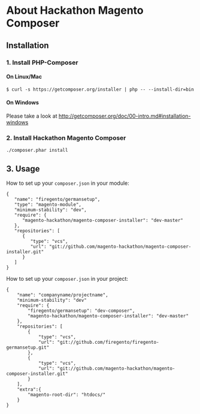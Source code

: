 # About Hackathon Magento Composer

## Installation

### 1. Install PHP-Composer

#### On Linux/Mac

```
$ curl -s https://getcomposer.org/installer | php -- --install-dir=bin
```

#### On Windows
Please take a look at http://getcomposer.org/doc/00-intro.md#installation-windows


### 2. Install Hackathon Magento Composer

```
./composer.phar install
```

## 3. Usage

How to set up your ```composer.json``` in your module:

```
{
   "name": "firegento/germansetup",
   "type": "magento-module",
   "minimum-stability": "dev",
   "require": {
      "magento-hackathon/magento-composer-installer": "dev-master"
   },
   "repositories": [
      {
         "type": "vcs",
         "url": "git://github.com/magento-hackathon/magento-composer-installer.git"
      }
   ]
}
```

How to set up your ```composer.json``` in your project:

```
{
    "name": "companyname/projectname",
    "minimum-stability": "dev"
    "require": {
        "firegento/germansetup": "dev-composer",
        "magento-hackathon/magento-composer-installer": "dev-master"
    },
    "repositories": [
        {
            "type": "vcs",
            "url": "git://github.com/firegento/firegento-germansetup.git"
        },
        {
            "type": "vcs",
            "url": "git://github.com/magento-hackathon/magento-composer-installer.git"
        }
    ],
    "extra":{
        "magento-root-dir": "htdocs/"
    }
}
```

